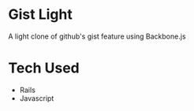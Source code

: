# Gist Light
A light clone of github's gist feature using Backbone.js

# Tech Used

* Rails
* Javascript




